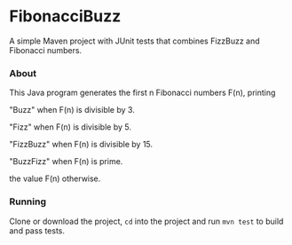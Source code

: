 # FibonacciBuzz
A simple Maven project with JUnit tests that combines FizzBuzz and Fibonacci numbers.

### About
This Java program generates the first n Fibonacci numbers F(n), printing

"Buzz" when F(n) is divisible by 3.

"Fizz" when F(n) is divisible by 5.

"FizzBuzz" when F(n) is divisible by 15.

"BuzzFizz" when F(n) is prime.

the value F(n) otherwise.

### Running
Clone or download the project, `cd` into the project and run `mvn test` to build and pass tests.

